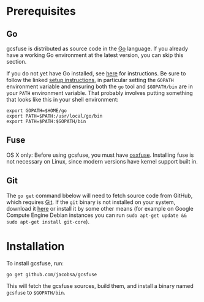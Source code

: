 # Prerequisites

## Go

gcsfuse is distributed as source code in the [Go][go] language. If you already
have a working Go environment at the latest version, you can skip this section.

If you do not yet have Go installed, see [here][go-install] for instructions.
Be sure to follow the linked [setup instructions][go-setup], in particular
setting the `GOPATH` environment variable and ensuring both the `go` tool and
`$GOPATH/bin` are in your `PATH` environment variable. That probably involves
putting something that looks like this in your shell environment:

```
export GOPATH=$HOME/go
export PATH=$PATH:/usr/local/go/bin
export PATH=$PATH:$GOPATH/bin
```

[go]: http://golang.org/
[go-install]: http://golang.org/doc/install
[go-setup]: http://golang.org/doc/code.html

## Fuse

OS X only: Before using gcsfuse, you must have [osxfuse][]. Installing fuse is
not necessary on Linux, since modern versions have kernel support built in.

[osxfuse]: https://osxfuse.github.io/

## Git

The `go get` command bbelow will need to fetch source code from GitHub, which
requires [Git][git]. If the `git` binary is not installed on your system,
download it [here][git-download] or install it by some other means (for example
on Google Compute Engine Debian instances you can run `sudo apt-get update &&
sudo apt-get install git-core`).

[git]: http://git-scm.com/
[git-download]: http://git-scm.com/downloads


# Installation

To install gcsfuse, run:

```
go get github.com/jacobsa/gcsfuse
```

This will fetch the gcsfuse sources, build them, and install a binary named
`gcsfuse` to `$GOPATH/bin`.
